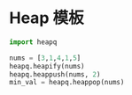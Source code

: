 # Heap 模板

```python
import heapq

nums = [3,1,4,1,5]
heapq.heapify(nums)
heapq.heappush(nums, 2)
min_val = heapq.heappop(nums)
```